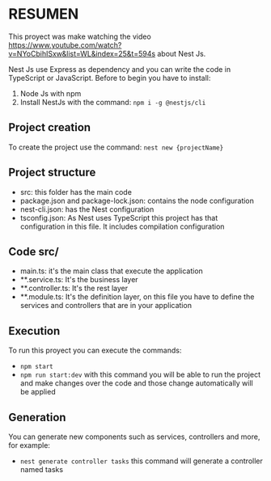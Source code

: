 # RESUMEN
This proyect was make watching the video https://www.youtube.com/watch?v=NYoCbihISxw&list=WL&index=25&t=594s about Nest Js.

Nest Js use Express as dependency and you can write the code in TypeScript or JavaScript. Before to begin you have to install:
1. Node Js with npm 
2. Install NestJs with the command: ```npm i -g @nestjs/cli```

## Project creation
To create the project use the command: ```nest new {projectName}```

## Project structure
- src: this folder has the main code
- package.json and package-lock.json: contains the node configuration
- nest-cli.json: has the Nest configuration
- tsconfig.json: As Nest uses TypeScript this project has that configuration in this file. It includes compilation configuration

## Code src/
- main.ts: it's the main class that execute the application
- **.service.ts: It's the business layer
- **.controller.ts: It's the rest layer
- **.module.ts: It's the definition layer, on this file you have to define the services and controllers that are in your application

## Execution
To run this proyect you can execute the commands:
- ```npm start```
- ```npm run start:dev``` with this command you will be able to run the project and make changes over the code and those change automatically will be applied

## Generation
You can generate new components such as services, controllers and more, for example:
- ```nest generate controller tasks``` this command will generate a controller named tasks
